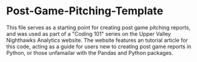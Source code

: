 # Post-Game-Pitching-Template
This file serves as a starting point for creating post game pitching reports, and was used as part of a "Coding 101" series on the Upper Valley Nighthawks Analytics website. The website features an tutorial article for this code, acting as a guide for users new to creating post game reports in Python, or those unfamailar with the Pandas and Python packages.
